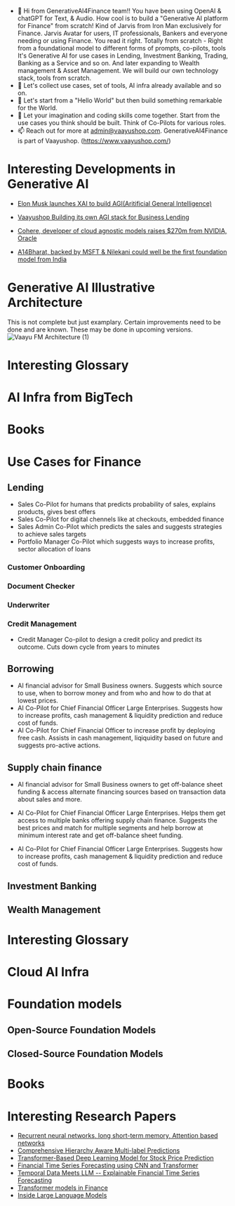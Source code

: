 - 👋 Hi from GenerativeAI4Finance team!! You have been using OpenAI & chatGPT for Text, & Audio. How cool is to build a "Generative AI platform for Finance" from scratch!
  Kind of Jarvis from Iron Man exclusively for Finance. Jarvis Avatar for users, IT professionals, Bankers and everyone needing or using Finance.
  You read it right.
  Totally from scratch - Right from a foundational model to different forms of prompts, co-pilots,
  tools It's Generative AI for use cases in Lending, Investment Banking, Trading, Banking as a Service and so on.
  And later expanding to Wealth management & Asset Management. We will build our own technology stack, tools from scratch.
- 👀 Let's collect use cases, set of tools, AI infra already available and so on.
- 🌱 Let's start from a "Hello World" but then build something remarkable for the World.
- 💞️ Let your imagination and coding skills come together. Start from the use cases you think should be built. Think of Co-Pilots for various roles.
- 📫 Reach out for more at admin@vaayushop.com. GenerativeAI4Finance is part of Vaayushop. (https://www.vaayushop.com/)

# Interesting Developments in Generative AI
  - [Elon Musk launches XAI to build AGI(Aritificial General Intelligence) ](https://x.ai/)
  - [Vaayushop Building its own AGI stack for Business Lending ](https://www.vaayushop.com/)

  - [Cohere, developer of cloud agnostic models raises $270m from NVIDIA, Oracle](https://www.reuters.com/technology/ai-startup-cohere-raises-270-mln-nvidia-backed-funding-round-2023-06-08/)
  - [A14Bharat, backed by MSFT & Nilekani could well be the first foundation model from India](https://ai4bharat.iitm.ac.in/)

  # Generative AI Illustrative Architecture
  This is not complete but just examplary. Certain improvements need to be done and are known.
  These may be done in upcoming versions.  
![Vaayu FM   Architecture (1)](https://github.com/atulmehra/GenerativeAI4Finance/assets/65443697/24e162dd-86ce-49d2-b8f3-fb49ad70bf88)

# Interesting Glossary


# AI Infra from BigTech


# Books

# Use Cases for Finance
  ## Lending
  - Sales Co-Pilot for humans that predicts probability of sales, explains products, gives best offers
  - Sales Co-Pilot  for digital chennels like at checkouts, embedded finance
  - Sales Admin Co-Pilot which predicts the sales and suggests strategies to achieve sales targets
  - Portfolio Manager Co-Pilot which suggests ways to increase profits, sector allocation of loans
  ### Customer Onboarding
  ### Document Checker
  ### Underwriter
  ### Credit Management
  - Credit Manager Co-pilot to design a credit policy and predict its outcome. Cuts down cycle from years to minutes

  ## Borrowing
  - AI financial advisor for Small Business owners. Suggests which source to use, when to borrow money and from who and how to do that at lowest prices.
  - AI Co-Pilot for Chief Financial Officer Large Enterprises. Suggests how to increase profits, cash management & liquidity prediction and reduce cost of funds.
  - AI Co-Pilot for Chief Financial Officer to increase profit by deploying free cash. Assists in cash management, liqiquidity based on future and suggests pro-active actions.

  ## Supply chain finance
  - AI financial advisor for Small Business owners to get off-balance sheet funding & access alternate financing sources based on transaction data about sales and more.
  - AI Co-Pilot for Chief Financial Officer Large Enterprises. Helps them get access to multiple banks offering supply chain finance. Suggests the best prices and match for multiple segments and help borrow at minimum interest rate and get off-balance sheet funding.

  - AI Co-Pilot for Chief Financial Officer Large Enterprises. Suggests how to increase profits, cash management & liquidity prediction and reduce cost of funds.

 ## Investment Banking

 ## Wealth Management

 # Interesting Glossary


# Cloud AI Infra

# Foundation models
  ## Open-Source Foundation Models
  ## Closed-Source Foundation Models


# Books

# Interesting Research Papers
- [Recurrent neural networks, long short-term memory, Attention based networks](https://arxiv.org/abs/1706.03762)
- [Comprehensive Hierarchy Aware Multi-label Predictions](https://arxiv.org/abs/2206.08653)
- [Transformer-Based Deep Learning Model for Stock Price Prediction](https://arxiv.org/abs/2208.08300)
- [Financial Time Series Forecasting using CNN and Transformer](https://arxiv.org/abs/2208.08300)
- [Temporal Data Meets LLM -- Explainable Financial Time Series Forecasting](https://arxiv.org/abs/2208.08300)
- [Transformer models in Finance](https://quantdare.com/transformers-is-attention-all-we-need-in-finance-part-ii/)
- [Inside Large Language Models](https://lifearchitect.ai/models/)


<!---
GenerativeAI4Finance/GenerativeAI4Finance is a ✨ special ✨ repository because its `README.md` (this file) appears on your GitHub profile.
You can click the Preview link to take a look at your changes.
--->

